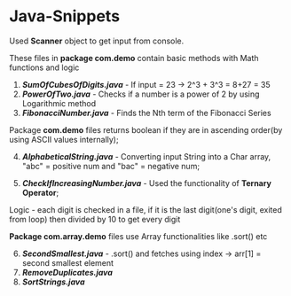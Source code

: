 # Java-Snippets

Used **Scanner** object to get input from console.

These files in **package com.demo** contain basic methods with Math functions and logic 
1) ***SumOfCubesOfDigits.java*** - If input = 23 -> 2^3 + 3^3 = 8+27 = 35
2) ***PowerOfTwo.java***         - Checks if a number is a power of 2 by using Logarithmic method
3) ***FibonacciNumber.java***    - Finds the Nth term of the Fibonacci Series


Package **com.demo** files returns boolean if they are in ascending order(by using ASCII values internally);

4) ***AlphabeticalString.java***      - Converting input String into a Char array, "abc" = positive num and "bac" = negative num;

5) ***CheckIfIncreasingNumber.java*** - Used the functionality of **Ternary Operator**;

Logic - each digit is checked in a file, if it is the last digit(one's digit, exited from loop) then divided by 10 to get every digit


**Package com.array.demo** files use Array functionalities like .sort() etc

6) ***SecondSmallest.java***    -  .sort() and fetches using index -> arr[1] = second smallest element
7) ***RemoveDuplicates.java***
8) ***SortStrings.java***   
